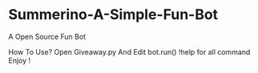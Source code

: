 # Summerino-A-Simple-Fun-Bot
A Open Source Fun Bot

How To Use? 
Open Giveaway.py And Edit bot.run() 
!help for all command 
Enjoy !
